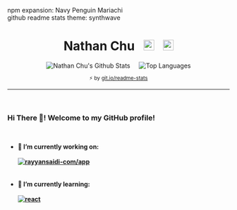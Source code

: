  <div align="center">
  <p align="left">
   npm expansion: Navy Penguin Mariachi
   <br />
   github readme stats theme: synthwave
  </p>
  <h1 align="center">
    Nathan Chu&nbsp;&nbsp;&nbsp;<a href="https://nathanchu.com/"><img height="24" width="24" src="https://raw.githubusercontent.com/nthnchu/nthnchu/master/assets/link.svg" /></a>&nbsp;&nbsp;&nbsp;<a href="https://github.com/nthnchu"><img height="24" width="24" src="https://raw.githubusercontent.com/nthnchu/nthnchu/master/assets/github-mark.svg" /></a></h1>
  <div align="center">
    <img alt="Nathan Chu's Github Stats" src="https://github-readme-stats.nthnchu.vercel.app/api?username=nthnchu&cache_seconds=1800&count_private=true&include_all_commits=true&line_height=27&theme=synthwave&show_icons=true" />
    &nbsp;&nbsp;&nbsp;
    <img alt="Top Languages" src="https://github-readme-stats.nthnchu.vercel.app/api/top-langs?username=nthnchu&cache_seconds=1800&theme=synthwave" />
    <sub><p align="center">⚡️ by <a target="_blank" href="https://git.io/readme-stats">git.io/readme-stats</a></p></sub>
  </div>
</div>
<hr />
<br />
<div>
 <h3>Hi There 👋! Welcome to my GitHub profile!</h3>
 <br />
 <b>
  <ul>
   <li>
    🔭 I’m currently working on:
    <br />
    <br />
    <a href="https://github.com/rayyansaidi-com/app"><img alt="rayyansaidi-com/app" src="https://github-readme-stats.nthnchu.vercel.app/api/pin?username=rayyansaidi-com&repo=app&show_owner=true&cache_seconds=1800&theme=synthwave" /></a>
   </li>
   <br />
   <br />
   <li>
    🌱 I’m currently learning:
    <br />
    <br />
    <a href="https://github.com/facebook/react"><img alt="react" src="https://github-readme-stats.nthnchu.vercel.app/api/pin?username=facebook&repo=react&cache_seconds=1800&theme=synthwave" /></a>
   </li>
   <!--<li>
    👯 I’m looking to collaborate on ...
   </li>
   <li>
    🤔 I’m looking for help with ...
   </li>
   <li>
    💬 Ask me about ...
   </li>
   <li>
    📫 How to reach me: ...
   </li>
   <li>
    😄 Pronouns: ...
   </li>
   <li>
    ⚡ Fun fact: ...
   </li>-->
  </ul>
 </b>
</div>
<!--
**nthnchu/nthnchu** is a ✨ _special_ ✨ repository because its `README.md` (this file) appears on your GitHub profile.

Here are some ideas to get you started:

- 🔭 I’m currently working on ...
- 🌱 I’m currently learning ...
- 👯 I’m looking to collaborate on ...
- 🤔 I’m looking for help with ...
- 💬 Ask me about ...
- 📫 How to reach me: ...
- 😄 Pronouns: ...
- ⚡ Fun fact: ...
-->
